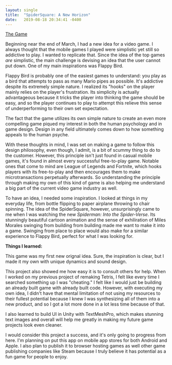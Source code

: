 ```yaml
---
layout: single
title:  "SpiderSquare: A New Horizon"
date:   2019-08-18 20:34:41 -0400
---
```

[The Game](https://drive.google.com/open?id=1ZfGw4wC49k1kT4zib9tAgsk5X1Lx0cax)

Beginning near the end of March, I had a new idea for a video game. I always thought that the mobile games I played were
simplistic yet still so addictive to play. I wanted to replicate that. Since the idea of the top games _are_ simplistic,
the main challenge is devising an idea that the user cannot put down. One of my main inspirations was Flappy Bird.

Flappy Bird is probably one of the easiest games to understand: you play as a bird that attempts to pass as many Mario 
pipes as possible. It's addictive despite its extremely simple nature. I realized its "hooks" on the player mainly relies 
on the player's frustration. Its simplicity is actually advantageous because it tricks the player into thinking the game
should be easy, and so the player continues to play to attempt this relieve this sense of underperforming to their own set
expectation.

The fact that the game utilizes its own simple nature to create an even more compelling game piqued my interest in both the human
psychology and in game design. Design in any field ultimately comes down to how something appeals to the human psyche.

With these thoughts in mind, I was set on making a game to follow this design philosophy, even though, I admit, is a bit of 
scummy thing to do to the customer. However, this principle isn't just found in casual mobile games, it's found in almost every
successful free-to-play game. Notable ones that come to mind are League of Legends and Fortnite, which hooks players with its
free-to-play and then encourages them to make microtransactions perpetually afterwards. So understanding the principle through
making my own of this kind of game is also helping me understand a big part of the current video game industry as well.

To have an idea, I needed some inspiration. I looked at things in my everyday life, from bottle flipping to paper airplane throwing to chair spinning. The idea of the SpiderSquare, however, unsurprisingly came to me when I was watching the new _Spiderman: Into the Spider-Verse_. Its stunningly beautiful cartoon animation and the sense of exhiliration of Miles
Morales swinging from building from building made me want to make it into a game. Swinging from place to place would also make 
for a similar experience to Flappy Bird, perfect for what I was looking for.

**__Things I learned:__**

This game was my first new orignal idea. Sure, the inspiration is clear, but I made it my own with unique dynamics and sound design.

This project also showed me how easy it is to consult others for help. When I worked on my previous project of remaking Tetris, I felt like every time I searched something up I was "cheating." I felt like I would just be building an already built game with already built code. However, with executing my own idea, I didn't have that mental limitation of not using my resources to their
fullest potential because I knew I was synthesizing all of them into a new product, and so I got a lot more done in a lot less
time because of that.

I also learned to build UI in Unity with TextMeshPro, which makes stunning text images and overall will help me greatly in making my future game projects look even cleaner. 

I would consider this project a success, and it's only going to progress from here. I'm planning on put this app on mobile app
stores for both Android and Apple. I also plan to publish it to browser hosting games as well other game publishing companies like Steam because I truly believe it has potential as a fun game for people to enjoy.